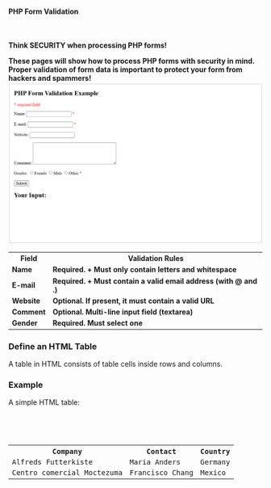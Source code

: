 <H4>PHP Form Validation<H4><br>

Think SECURITY when processing PHP forms!

These pages will show how to process PHP forms with security in mind. Proper validation of form data is important to protect your form from hackers and spammers!<br>
<img src="form_validation.png" alt="form_validation_photo">
<br>

<table>
  <tr>
    <th>Field</th>
    <th>Validation Rules</th>
  </tr>

  <tr>
    <td>Name</td>
    <td>Required. + Must only contain letters and whitespace</td>
  </tr>

  <tr>
    <td>E-mail</td>
    <td>Required. + Must contain a valid email address (with @ and .)</td>
  </tr>

  <tr>
  <td>Website</td>
  <td>Optional. If present, it must contain a valid URL</td>
  </tr>

  <tr>
    <td>Comment</td>
    <td>Optional. Multi-line input field (textarea)</td>
  </tr>

  <tr>
  <td>Gender</td>
  <td>Required. Must select one</td>
  </tr>
</table>

<h3>Define an HTML Table</h3>
<p>A table in HTML consists of table cells inside rows and columns.</p>
<h3>Example</h3>
<p>A simple HTML table:</p>

<pre>
  <table>
    <tr>
      <th>Company</th>
      <th>Contact</th>
      <th>Country</th>
    </tr>
    <tr>
      <td>Alfreds Futterkiste</td>
      <td>Maria Anders</td>
      <td>Germany</td>
    </tr>
    <tr>
      <td>Centro comercial Moctezuma</td>
      <td>Francisco Chang</td>
      <td>Mexico</td>
    </tr>
  </table>
</pre>









